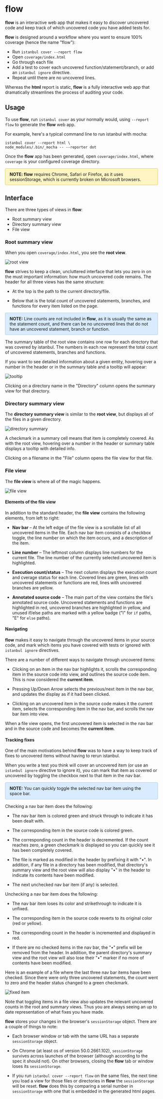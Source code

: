 # flow

**flow** is an interactive web app that makes it easy to discover uncovered code and keep track of which uncovered code you have added tests for.

**flow** is designed around a workflow where you want to ensure 100% coverage (hence the name "flow"):

* Run `istanbul cover --report flow`
* Open `coverage/index.html`
* Go through each file
* Add a test to cover each uncovered function/statement/branch, or add an `istanbul ignore` directive.
* Repeat until there are no uncovered lines.

Whereas the **html** report is static, **flow** is a fully interactive web app that dramatically streamlines the process of auditing your code.

## Usage

To use **flow**, run `istanbul cover` as your normally would, using `--report flow` to generate the **flow** web app.

For example, here's a typical command line to run istanbul with mocha:

```
istanbul cover --report html \
node_modules/.bin/_mocha -- --reporter dot
```

Once the **flow** app has been generated, open `coverage/index.html`, where `coverage` is your configured coverage directory.

<p style="padding: .7em 1em; background-color: #FFF5C4; border: 1px solid #E1C84E; border-radius: 3px"><strong>NOTE: flow</strong> requires Chrome, Safari or Firefox, as it uses sessionStorage, which is currently broken on Microsoft browsers.</p>

## Interface

There are three types of views in **flow**:

* Root summary view
* Directory summary view
* File view

### Root summary view

When you open `coverage/index.html`, you see the **root view**.

![root view](root-summary.png)

**flow** strives to keep a clean, uncluttered interface that lets you zero in on the must important information: how much uncovered code remains.
The header for all three views has the same structure:

* At the top is the path to the current directory/file.

* Below that is the total count of uncovered statements, branches, and functions for every item listed on the page.

<p style="padding: .7em 1em; background-color: #D9EBFF; border:1px solid #AFCBE9; border-radius: 3px"><strong>NOTE:</strong> Line counts are not included in <strong>flow</strong>, as it is usually the same as the statement count, and there can be no uncovered lines that do not have an uncovered statement, branch or function.</p>

The summary table of the root view contains one row for each directory that was covered by istanbul. The numbers in each row represent the total count of uncovered statements, branches and functions.

If you want to see detailed information about a given entity, hovering over a number in the header or in the summary table and a tooltip will appear:

![tooltip](summary-tooltip.png)

Clicking on a directory name in the "Directory" column opens the summary view for that directory.

### Directory summary view

The **directory summary view** is similar to the **root view**, but displays all of the files in a given directory.

![directory summary](directory-summary.png)

A checkmark in a summary cell means that item is completely covered. As with the root view, hovering over a number in the header or summary table displays a tooltip with detailed info.

Clicking on a filename in the "File" column opens the file view for that file.

### File view

The **file view** is where all of the magic happens.

![file view](file-view.png)

#### Elements of the file view

In addition to the standard header, the **file view** contains the following elements, from left to right:

* **Nav bar** – At the left edge of the file view is a scrollable list of all uncovered items in the file. Each nav bar item consists of a checkbox toggle, the line number on which the item occurs, and a description of the item.

* **Line number** – The leftmost column displays line numbers for the current file. The line number of the currently selected uncovered item is highlighted.

* **Execution count/status** – The next column displays the execution count and cverage status for each line. Covered lines are green, lines with uncovered statements or functions are red, lines with uncovered branches are yellow.

* **Annotated source code** – The main part of the view contains the file's annotated source code. Uncovered statements and functions are highlighted in red, uncovered branches are highlighted in yellow, and unused if/else paths are marked with a yellow badge ("I" for `if` paths, "E" for `else` paths).

#### Navigating

**flow** makes it easy to navigate through the uncovered items in your source code, and mark which items you have covered with tests or ignored with `istanbul ignore` directives.

There are a number of different ways to navigate through uncovered items:

* Clicking on an item in the nav bar highlights it, scrolls the corresponding item in the source code into view, and outlines the source code item. This is now considered the **current item**.

* Pressing Up/Down Arrow selects the previous/next item in the nav bar, and updates the display as if it had been clicked.

* Clicking on an uncovered item in the source code makes it the current item, selects the corresponding item in the nav bar, and scrolls the nav bar item into view.

When a file view opens, the first uncovered item is selected in the nav bar and in the source code and becomes the **current item**.

#### Tracking fixes

One of the main motivations behind **flow** was to have a way to keep track of fixes to uncovered items without having to rerun istanbul.

When you write a test you think will cover an uncovered item (or use an `istanbul ignore` directive to ignore it), you can mark that item as covered or uncovered by toggling the checkbox next to that item in the nav bar.

<p style="padding: .7em 1em; background-color: #D9EBFF; border:1px solid #AFCBE9; border-radius: 3px"><strong>NOTE:</strong> You can quickly toggle the selected nav bar item using the space bar.</p>

Checking a nav bar item does the following:

* The nav bar item is colored green and struck through to indicate it has been dealt with.

* The corresponding item in the source code is colored green.

* The corresponding count in the header is decremented. If the count reaches zero, a green checkmark is displayed so you can quickly see it has been completely covered.

* The file is marked as modified in the header by prefixing it with "•". In addition, if any file in a directory has been modified, that directory's summary view and the root view will also display "•" in the header to indicate its contents have been modified.

* The next unchecked nav bar item (if any) is selected.

Unchecking a nav bar item does the following:

* The nav bar item loses its color and strikethrough to indicate it is unfixed.

* The corresponding item in the source code reverts to its original color (red or yellow).

* The corresponding count in the header is incremented and displayed in red.

* If there are no checked items in the nav bar, the "•" prefix will be removed from the header. In addition, the parent directory's summary view and the root view will also lose their "•" marker if no more of contents have been modified.

Here is an example of a file where the last three nav bar items have been checked. Since there were only three uncovered statements, the count went to zero and the header status changed to a green checkmark.

![fixed item](fixed-item.png)

Note that toggling items in a file view also updates the relevant uncovered counts in the root and summary views. Thus you are always seeing an up to date representation of what fixes you have made.

**flow** stores your changes in the browser's `sessionStorage` object. There are a couple of things to note:

* Each browser window or tab with the same URL has a separate `sessionStorage` object.

* On Chrome (at least os of version 50.0.2661.102), `sessionStorage` survives across launches of the browser (although according to the spec it should not). On other browsers, closing the **flow** tab or window loses its `sessionStorage`.

* If you run `istanbul cover --report flow` on the same files, the next time you load a view for those files or directories in **flow** the `sessionStorage` will be reset. **flow** does this by comparing a serial number in `sessionStorage` with one that is embedded in the generated html pages.